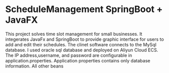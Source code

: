 # ScheduleManagement  SpringBoot + JavaFX

This project solves time slot management for small businesses. It integerates JavaFx and SpringBoot to provide graphic interface for users to add and edit their
schedules.
The clinet software connects to the MySql database. I used oracle sql database and deployed on Aliyun Cloud ECS. The IP address,username, and password are configurable in application.properties. Application properties contains only database information. All other beans

